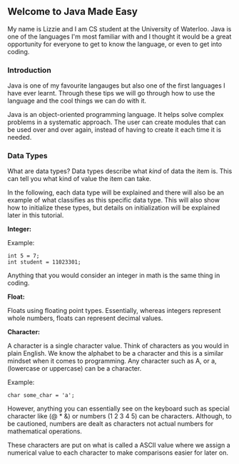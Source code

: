 ## Welcome to Java Made Easy

My name is Lizzie and I am CS student at the University of Waterloo. Java is one of the languages I'm most familiar with and I thought it would be a great opportunity for everyone to get to know the language, or even to get into coding. 

### Introduction

Java is one of my favourite langauges but also one of the first languages I have ever learnt. Through these tips we will go through how to use the language and the cool things we can do with it. 

Java is an object-oriented programming language. It helps solve complex problems in a systematic approach. The user can create modules that can be used over and over again, instead of having to create it each time it is needed. 

### Data Types

What are data types? 
Data types describe what _kind_ of data the item is. This can tell you what kind of value the item can take. 

In the following, each data type will be explained and there will also be an example of what classifies as this specific data type. This will also show how to initialize these types, but details on initialization will be explained later in this tutorial. 

**Integer:**

Example: 
```
int 5 = 7;
int student = 11023301;
```
Anything that you would consider an integer in math is the same thing in coding. 

**Float:**

Floats using floating point types. Essentially, whereas integers represent whole numbers, floats can represent decimal values. 

**Character:**

A character is a single character value. 
Think of characters as you would in plain English. We know the alphabet to be a character and this is a similar mindset when it comes to programming. Any character such as A, or a, (lowercase or uppercase) can be a character.

Example: 
```
char some_char = 'a';
```
However, anything you can essentially see on the keyboard such as special character like (@ * &) or numbers (1 2 3 4 5) can be characters. Although, to be cautioned, numbers are dealt as characters not actual numbers for mathematical operations. 

These characters are put on what is called a ASCII value where we assign a numerical value to each character to make comparisons easier for later on. 



